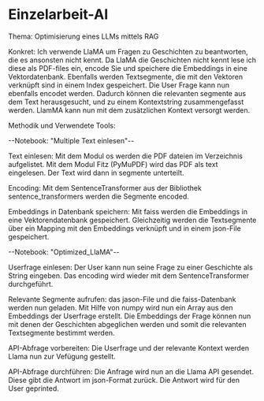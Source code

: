 # Einzelarbeit-AI
Thema: Optimisierung eines LLMs mittels RAG

Konkret: 
Ich verwende LlaMA um Fragen zu Geschichten zu beantworten, die es ansonsten nicht kennt.
Da LlaMA die Geschichten nicht kennt lese ich diese als PDF-files ein, encode Sie und speichere die Embeddings in eine Vektordatenbank.
Ebenfalls werden Textsegmente, die mit den Vektoren verknüpft sind in einem Index gespeichert.
Die User Frage kann nun ebenfalls encodet werden. Dadurch können die relevanten segmente aus dem Text herausgesucht, und zu einem Kontextstring zusammengefasst werden.
LlamMA kann nun mit dem zusätzlichen Kontext versorgt werden.

Methodik und Verwendete Tools:

--Notebook: "Multiple Text einlesen"--

Text einlesen:
Mit dem Modul os werden die PDF dateien im Verzeichnis aufgelistet. Mit dem Modul Fitz (PyMuPDF) wird das PDF als text eingelesen.
Der Text wird dann in segmente unterteilt.

Encoding:
Mit dem SentenceTransformer aus der Bibliothek sentence_transformers werden die Segmente encoded.

Embeddings in Datenbank speichern:
Mit faiss werden die Embeddings in eine Vektorendatenbank gespeichert.
Gleichzeitig werden die Textsegmente über ein Mapping mit den Embeddings verknüpft und in einem json-File gespeichert.

--Notebook: "Optimized_LlaMA"--

Userfrage einlesen:
Der User kann nun seine Frage zu einer Geschichte als String eingeben.
Das encoding wird wieder mit dem SentenceTransformer durchgeführt.

Relevante Segmente aufrufen:
das jason-File und die faiss-Datenbank werden nun geladen.
Mit Hilfe von numpy wird nun ein Array aus den Embeddings der Userfrage erstellt.
Die Embeddings der Frage können nun mit denen der Geschichten abgeglichen werden und somit die relevanten Textsegmente bestimmt werden.

API-Abfrage vorbereiten:
Die Userfrage und der relevante Kontext werden Llama nun zur Vefügung gestellt.

API-Abfrage durchführen:
Die Anfrage wird nun an die Llama API gesendet. Diese gibt die Antwort im json-Format zurück.
Die Antwort wird für den User geprinted.
  
  
